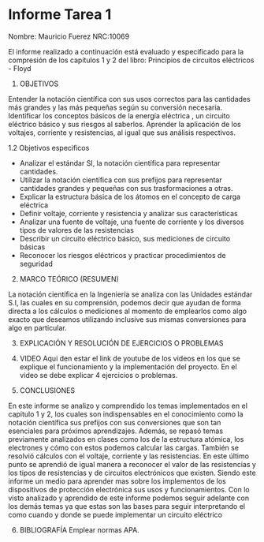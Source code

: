 # Informe Tarea 1

Nombre: Mauricio Fuerez
NRC:10069

El informe realizado a continuación está evaluado y especificado para la compresión de los capítulos 1 y 2 del libro:  Principios de circuitos eléctricos - Floyd

1.	OBJETIVOS

Entender la notación científica con sus usos correctos para las cantidades más grandes y las más pequeñas según su conversión necesaria.
Identificar los conceptos básicos de la energía eléctrica , un circuito eléctrico básico y sus riesgos al saberlos.
Aprender la aplicación de los voltajes, corriente y resistencias, al igual que sus análisis respectivos.

1.2  Objetivos especificos

* Analizar el estándar SI, la notación científica para representar cantidades.
* Utilizar la notación científica con sus prefijos para representar cantidades grandes y pequeñas con sus trasformaciones a otras.
* Explicar la estructura básica de los átomos en el concepto de carga eléctrica
* Definir voltaje, corriente y resistencia y analizar sus características 
* Analizar una fuente de voltaje, una fuente de corriente y los diversos tipos de valores de las resistencias
* Describir un circuito eléctrico básico, sus mediciones de circuito básicas 
* Reconocer los riesgos eléctricos y practicar procedimientos de seguridad

2.	MARCO TEÓRICO (RESUMEN)

La notación científica en la Ingeniería se analiza con las Unidades estándar S.I, las cuales en su comprensión, podemos decir que ayudan de forma directa a los cálculos o mediciones al momento de emplearlos como algo exacto que deseamos utilizando inclusive sus mismas conversiones para algo en particular.

3.	EXPLICACIÓN Y RESOLUCIÓN DE EJERCICIOS O PROBLEMAS


4.	VIDEO
Aqui den estar el link de youtube de los videos en los que se explique el funcionamiento y la implementación del proyecto. En el video se debe explicar 4 ejercicios o problemas.
5.	CONCLUSIONES

En este informe se analizo y comprendido los temas implementados en el capitulo 1 y 2, los cuales son indispensables en el conocimiento como la notación científica sus prefijos con sus conversiones que son tan esenciales para próximos aprendizajes. Además, se repasó temas previamente analizados en clases como los de la estructura atómica, los electrones y cómo con estos podemos calcular las cargas. También se resolvió cálculos con el voltaje, corriente y las resistencias. En este último punto se aprendió de igual manera a reconocer el valor de las resistencias y los tipos de resistencias y de circuitos electrónicos que existen. Siendo este informe un medio para aprender mas sobre los implementos de los dispositivos de protección electrónica sus usos y funcionamientos. Con lo visto analizado y aprendido de este informe podemos seguir adelante con los demás temas ya que estas son las bases para seguir interpretando el como cuando y donde se puede implementar un circuito eléctrico

6.	BIBLIOGRAFÍA
Emplear normas APA.
